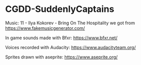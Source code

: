 # CGDD-SuddenlyCaptains

Music:
11 - Ilya Kokorev - Bring On The Hospitality we got from https://www.fakemusicgenerator.com/


In game sounds made with Bfxr: https://www.bfxr.net/

Voices recorded with Audacity: https://www.audacityteam.org/

Sprites drawn with aseprite: https://www.aseprite.org/
